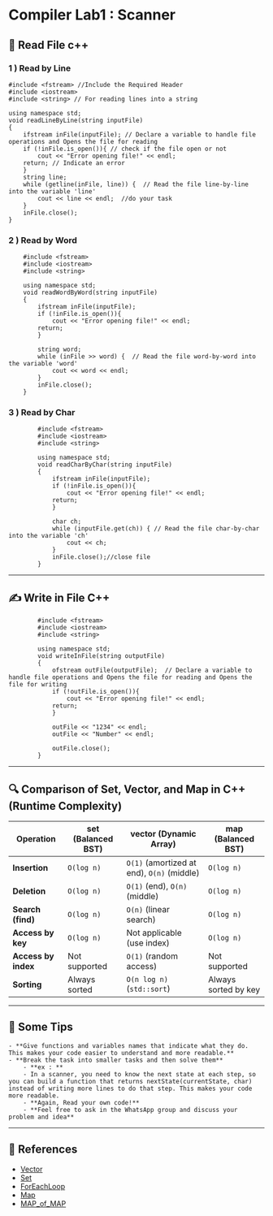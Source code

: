 # Compiler Lab1 : Scanner

## :open_book: Read File c++


 ### 1 ) Read by Line

	#include <fstream> //Include the Required Header
	#include <iostream> 
	#include <string> // For reading lines into a string

	using namespace std;
	void readLineByLine(string inputFile)
	{
	    ifstream inFile(inputFile); // Declare a variable to handle file operations and Opens the file for reading
	    if (!inFile.is_open()){ // check if the file open or not
	        cout << "Error opening file!" << endl;
        return; // Indicate an error
		}
		string line;
		while (getline(inFile, line)) {  // Read the file line-by-line into the variable 'line'
			cout << line << endl;  //do your task
		}
		inFile.close();
    }

 ### 2 ) Read by Word

		#include <fstream>
		#include <iostream> 
		#include <string> 

		using namespace std;
		void readWordByWord(string inputFile)
		{
		    ifstream inFile(inputFile);
		    if (!inFile.is_open()){
		        cout << "Error opening file!" << endl;
	        return; 
	        }

			string word;  
			while (inFile >> word) {  // Read the file word-by-word into the variable 'word'
				cout << word << endl;  
			}
			inFile.close();
	    }
### 3 ) Read by Char

			#include <fstream>
			#include <iostream> 
			#include <string> 

			using namespace std;
			void readCharByChar(string inputFile)
			{
			    ifstream inFile(inputFile);
			    if (!inFile.is_open()){
			        cout << "Error opening file!" << endl;
		        return; 
		        }

				char ch;  
				while (inputFile.get(ch)) { // Read the file char-by-char into the variable 'ch' 
					cout << ch;  
				}
				inFile.close();//close file
		    }
---
## :writing_hand: Write in File C++

			#include <fstream>
			#include <iostream> 
			#include <string> 

			using namespace std;
			void writeInFile(string outputFile)
			{
			    ofstream outFile(outputFile);  // Declare a variable to handle file operations and Opens the file for reading and Opens the file for writing 
			    if (!outFile.is_open()){
			        cout << "Error opening file!" << endl;
		        return;
		        }

				outFile << "1234" << endl;
				outFile << "Number" << endl;  

				outFile.close();
		    }
---
## :mag: Comparison of Set, Vector, and Map in C++ (Runtime Complexity)

| **Operation**          | **set** (Balanced BST) | **vector** (Dynamic Array) | **map** (Balanced BST) |
|------------------------------------|--------------------------------|----------------------------|------------------------------------|
| **Insertion**          | `O(log n)`                 | `O(1)` (amortized at end), `O(n)` (middle) | `O(log n)`       |
| **Deletion**           | `O(log n)`                 | `O(1)` (end), `O(n)` (middle)              | `O(log n)`       |
| **Search (find)**      | `O(log n)`                 | `O(n)` (linear search)                     | `O(log n)`       |
| **Access by key**      | `O(log n)`                 |  Not applicable (use index)                | `O(log n)`       |
| **Access by index**    | Not supported              | `O(1)` (random access)                     | Not supported    |
| **Sorting**            | Always sorted              | `O(n log n)`(`std::sort`)                  | Always sorted by key |

---
## :pushpin: Some Tips

	- **Give functions and variables names that indicate what they do. This makes your code easier to understand and more readable.**
	- **Break the task into smaller tasks and then solve them**
 		- **ex : **
   		- In a scanner, you need to know the next state at each step, so you can build a function that returns nextState(currentState, char) instead of writing more lines to do that step. This makes your code more readable.
     	- **Again, Read your own code!**
      	- **Feel free to ask in the WhatsApp group and discuss your problem and idea**
---
## :link: References

  - [Vector](https://www.geeksforgeeks.org/cpp/vector-in-cpp-stl/)
  - [Set](https://www.geeksforgeeks.org/cpp/set-in-cpp-stl/)
  - [ForEachLoop](https://www.geeksforgeeks.org/cpp/g-fact-40-foreach-in-c-and-java/)
  - [Map](https://www.geeksforgeeks.org/cpp/map-associative-containers-the-c-standard-template-library-stl/)
  - [MAP_of_MAP](https://www.geeksforgeeks.org/cpp/implementing-multidimensional-map-in-c/)
